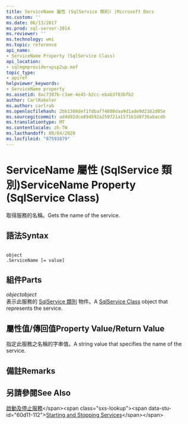 ```yaml
---
title: ServiceName 屬性 (SqlService 類別) |Microsoft Docs
ms.custom: ''
ms.date: 06/13/2017
ms.prod: sql-server-2014
ms.reviewer: ''
ms.technology: wmi
ms.topic: reference
api_name:
- ServiceName Property (SqlService Class)
api_location:
- sqlmgmproviderxpsp2up.mof
topic_type:
- apiref
helpviewer_keywords:
- ServiceName property
ms.assetid: 8ac7387b-c3ae-4e45-b2cc-ebab3f83bfb2
author: CarlRabeler
ms.author: carlrab
ms.openlocfilehash: 2bb1308def1fdbaf74880daa9d1ade9d2162d05e
ms.sourcegitcommit: ad4d92dce894592a259721a1571b1d8736abacdb
ms.translationtype: MT
ms.contentlocale: zh-TW
ms.lasthandoff: 08/04/2020
ms.locfileid: "87593879"
---
```

# <a name="servicename-property-sqlservice-class"></a><span data-ttu-id="60d11-102">ServiceName 屬性 (SqlService 類別)</span><span class="sxs-lookup"><span data-stu-id="60d11-102">ServiceName Property (SqlService Class)</span></span>
  <span data-ttu-id="60d11-103">取得服務的名稱。</span><span class="sxs-lookup"><span data-stu-id="60d11-103">Gets the name of the service.</span></span>  
  
## <a name="syntax"></a><span data-ttu-id="60d11-104">語法</span><span class="sxs-lookup"><span data-stu-id="60d11-104">Syntax</span></span>  
  
```  
  
object  
.ServiceName [= value]  
```  
  
## <a name="parts"></a><span data-ttu-id="60d11-105">組件</span><span class="sxs-lookup"><span data-stu-id="60d11-105">Parts</span></span>  
 <span data-ttu-id="60d11-106">*object*</span><span class="sxs-lookup"><span data-stu-id="60d11-106">*object*</span></span>  
 <span data-ttu-id="60d11-107">表示此服務的 [SqlService 類別](sqlservice-class.md) 物件。</span><span class="sxs-lookup"><span data-stu-id="60d11-107">A [SqlService Class](sqlservice-class.md) object that represents the service.</span></span>  
  
## <a name="property-valuereturn-value"></a><span data-ttu-id="60d11-108">屬性值/傳回值</span><span class="sxs-lookup"><span data-stu-id="60d11-108">Property Value/Return Value</span></span>  
 <span data-ttu-id="60d11-109">指定此服務之名稱的字串值。</span><span class="sxs-lookup"><span data-stu-id="60d11-109">A string value that specifies the name of the service.</span></span>  
  
## <a name="remarks"></a><span data-ttu-id="60d11-110">備註</span><span class="sxs-lookup"><span data-stu-id="60d11-110">Remarks</span></span>  
  
## <a name="see-also"></a><span data-ttu-id="60d11-111">另請參閱</span><span class="sxs-lookup"><span data-stu-id="60d11-111">See Also</span></span>  
 <span data-ttu-id="60d11-112">[啟動及停止服務](https://technet.microsoft.com/library/ms174886\(v=sql.105\).aspx)</span><span class="sxs-lookup"><span data-stu-id="60d11-112">[Starting and Stopping Services](https://technet.microsoft.com/library/ms174886\(v=sql.105\).aspx)</span></span>  
  
  
